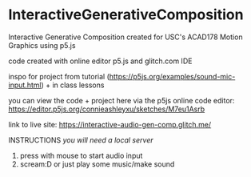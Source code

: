 # InteractiveGenerativeComposition
Interactive Generative Composition created for USC's ACAD178 Motion Graphics using p5.js

code created with online editor p5.js and glitch.com IDE

inspo for project from tutorial (https://p5js.org/examples/sound-mic-input.html) + in class lessons

you can view the code + project here via the p5js online code editor:
https://editor.p5js.org/connieashleyxu/sketches/M7eu1Asrb

link to live site: https://interactive-audio-gen-comp.glitch.me/

INSTRUCTIONS
*you will need a local server*
1) press with mouse to start audio input
2) scream:D or just play some music/make sound
